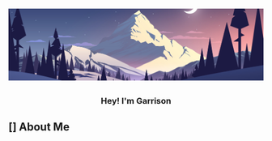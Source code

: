 <h1 align="center">
  <img src="Images/Banner.png">
</h1>

<h3 align="center">
  Hey! I'm Garrison
  
  <h2>[] About Me</h2>
</h3>